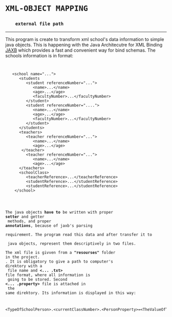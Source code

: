 # ``XML-OBJECT MAPPING``
### &nbsp; &nbsp; &nbsp; &nbsp; ``external file path``
------------------------
This program is create to transform xml school's data information to simple java objects. This is happening with
the Java Architecutre for XML Binding [JAXB](http://javatpoint.com/jaxb-tutorial)  which provides a fast and convenient way for bind schemas. The schools information is in format: 
<pre>
<code>

   &lt;school name="..."&gt;
      &lt;students
         &lt;student referenceNumber="..."&gt;
            &lt;name&gt;...&lt;/name&gt;
            &lt;age&gt;...&lt;/age&gt;
            &lt;facultyNumber&gt;...&lt;/facultyNumber&gt;
         &lt;/student&gt;
         &lt;student referenceNumber="...."&gt;
            &lt;name&gt;...&lt;/name&gt;
            &lt;age&gt;...&lt;/age&gt;
            &lt;facultyNumber&gt;...&lt;/facultyNumber&gt;
         &lt;/student&gt;
      &lt;/students&gt;
      &lt;teachers&gt;
         &lt;teacher referenceNumber="..."&gt;
            &lt;name&gt;...&lt;/name&gt;
            &lt;age&gt;...&lt;/age&gt;
       &lt;/teacher&gt;
         &lt;teacher referenceNumber="..."&gt;
            &lt;name>...&lt;/name&gt;
            &lt;age>...&lt;/age&gt;
      &lt;/teachers&gt;
      &lt;schoolClass&gt;
         &lt;teacherReference&gt;...&lt;/teacherReference&gt;
         &lt;studentReference&gt;...&lt;/studentReference&gt;
         &lt;studentReference&gt;...&lt;/studentReference&gt;
    &lt;/school&gt;
</pre>

The java objects **have to** be written with proper **setter** and getter <br /> methods, and proper **annotations**, because of jaxb's parsing <br />requirement.
The program read this data and after transfer it to <br /> java objects, represent them descriptively in two files. <br />The xml file is givven from a **"resourses"** folder in the project. <br />. It is obligatory to give a path to computer's direktory with a <br /> file name and **<... .txt>** file format, where all information is <br /> going to be stored. Second **<... .property>** file is attached in <br /> the same direktory. Its information is displayed in this way:<br /> 
<pre>
&lt;TypeOfSchoolPerson&gt;.&lt;currentClassNumber&gt;.&lt;PersonProperty&gt;=&lt;TheValueOfTheProperty&gt;
</pre>